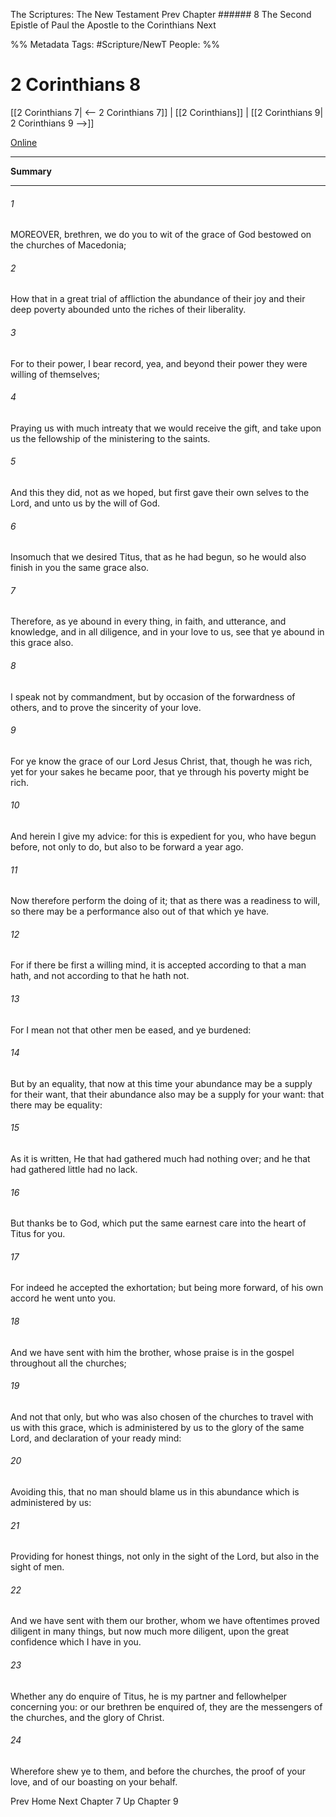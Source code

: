 The Scriptures: The New Testament
Prev
Chapter ###### 8
The Second Epistle of Paul the Apostle to the Corinthians
Next

%% Metadata
Tags: #Scripture/NewT
People: 
%%
# 2 Corinthians 8
[[2 Corinthians 7| <-- 2 Corinthians 7]] | [[2 Corinthians]] | [[2 Corinthians 9| 2 Corinthians 9 -->]]

[Online](https://churchofjesuschrist.org/study/scriptures/nt/2-cor/8?lang=eng)

---
__Summary__



---
###### 1
MOREOVER, brethren, we do you to wit of the grace of God bestowed on the churches of Macedonia;
###### 2
How that in a great trial of affliction the abundance of their joy and their deep poverty abounded unto the riches of their liberality.
###### 3
For to their power, I bear record, yea, and beyond their power they were willing of themselves;
###### 4
Praying us with much intreaty that we would receive the gift, and take upon us the fellowship of the ministering to the saints.
###### 5
And this they did, not as we hoped, but first gave their own selves to the Lord, and unto us by the will of God.
###### 6
Insomuch that we desired Titus, that as he had begun, so he would also finish in you the same grace also.
###### 7
Therefore, as ye abound in every thing, in faith, and utterance, and knowledge, and in all diligence, and in your love to us, see that ye abound in this grace also.
###### 8
I speak not by commandment, but by occasion of the forwardness of others, and to prove the sincerity of your love.
###### 9
For ye know the grace of our Lord Jesus Christ, that, though he was rich, yet for your sakes he became poor, that ye through his poverty might be rich.
###### 10
And herein I give my advice: for this is expedient for you, who have begun before, not only to do, but also to be forward a year ago.
###### 11
Now therefore perform the doing of it; that as there was a readiness to will, so there may be a performance also out of that which ye have.
###### 12
For if there be first a willing mind, it is accepted according to that a man hath, and not according to that he hath not.
###### 13
For I mean not that other men be eased, and ye burdened:
###### 14
But by an equality, that now at this time your abundance may be a supply for their want, that their abundance also may be a supply for your want: that there may be equality:
###### 15
As it is written, He that had gathered much had nothing over; and he that had gathered little had no lack.
###### 16
But thanks be to God, which put the same earnest care into the heart of Titus for you.
###### 17
For indeed he accepted the exhortation; but being more forward, of his own accord he went unto you.
###### 18
And we have sent with him the brother, whose praise is in the gospel throughout all the churches;
###### 19
And not that only, but who was also chosen of the churches to travel with us with this grace, which is administered by us to the glory of the same Lord, and declaration of your ready mind:
###### 20
Avoiding this, that no man should blame us in this abundance which is administered by us:
###### 21
Providing for honest things, not only in the sight of the Lord, but also in the sight of men.
###### 22
And we have sent with them our brother, whom we have oftentimes proved diligent in many things, but now much more diligent, upon the great confidence which I have in you.
###### 23
Whether any do enquire of Titus, he is my partner and fellowhelper concerning you: or our brethren be enquired of, they are the messengers of the churches, and the glory of Christ.
###### 24
Wherefore shew ye to them, and before the churches, the proof of your love, and of our boasting on your behalf.

Prev
Home
Next
Chapter 7
Up
Chapter 9



